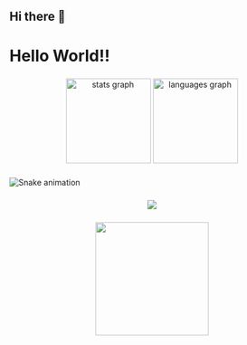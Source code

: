 ## Hi there 👋

<!--
**Bertodo015/bertodo015** is a ✨ _special_ ✨ repository because its `README.md` (this file) appears on your GitHub profile.

Here are some ideas to get you started:

- 🔭 I’m currently working on ...
- 🌱 I’m currently learning ...
- 👯 I’m looking to collaborate on ...
- 🤔 I’m looking for help with ...
- 💬 Ask me about ...
- 📫 How to reach me: ...
- 😄 Pronouns: ...
- ⚡ Fun fact: ...
-->
<h1 align="left">Hello World!!</h1>

###

<p align="left"></p>

###

<div align="center">
  <img src="https://github-readme-stats.vercel.app/api?username=bertodo015&hide_title=false&hide_rank=false&show_icons=true&include_all_commits=true&count_private=true&disable_animations=false&theme=dracula&locale=en&hide_border=false&order=1" height="150" alt="stats graph"  />
  <img src="https://github-readme-stats.vercel.app/api/top-langs?username=bertodo015&locale=en&hide_title=false&layout=compact&card_width=320&langs_count=5&theme=swift&hide_border=false&order=2" height="150" alt="languages graph"  />
</div>

###

<img src="https://raw.githubusercontent.com/bertodo015/bertodo015/output/snake.svg" alt="Snake animation" />

###

<div align="center">
  <img src="https://profile-counter.glitch.me/bertodo015/count.svg?"  />
</div>

###

<div align="center">
  <img height="200" src="https://cdn.pixabay.com/animation/2022/09/07/08/55/08-55-43-_512.gif"  />
</div>

###
